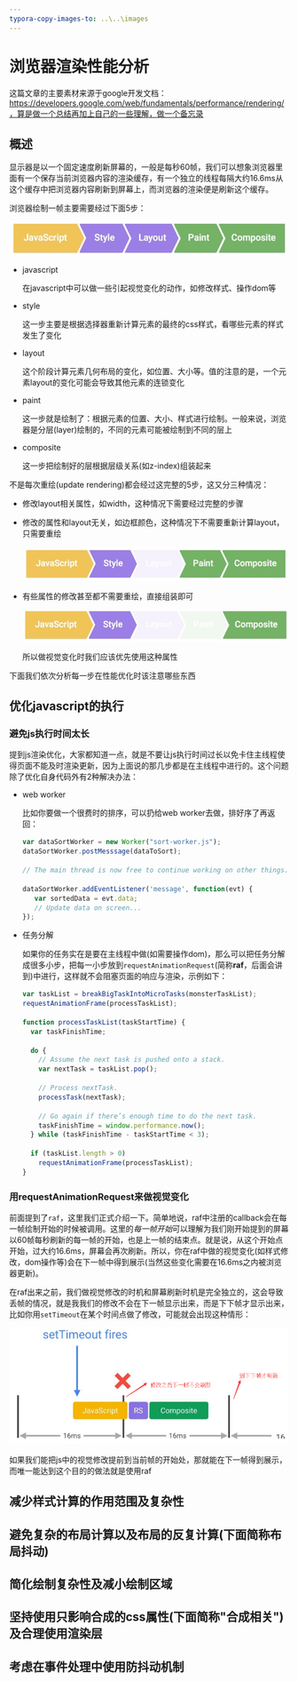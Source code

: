 ```yaml
---
typora-copy-images-to: ..\..\images
---
```


# 浏览器渲染性能分析

这篇文章的主要素材来源于google开发文档：https://developers.google.com/web/fundamentals/performance/rendering/，算是做一个总结再加上自己的一些理解，做一个备忘录

## 概述

显示器是以一个固定速度刷新屏幕的，一般是每秒60帧，我们可以想象浏览器里面有一个保存当前浏览器内容的渲染缓存，有一个独立的线程每隔大约16.6ms从这个缓存中把浏览器内容刷新到屏幕上，而浏览器的渲染便是刷新这个缓存。

浏览器绘制一帧主要需要经过下面5步：

![1537324920067](../../images/1537324920067.png)

- javascript

  在javascript中可以做一些引起视觉变化的动作，如修改样式、操作dom等

- style

  这一步主要是根据选择器重新计算元素的最终的css样式，看哪些元素的样式发生了变化

- layout

  这个阶段计算元素几何布局的变化，如位置、大小等。值的注意的是，一个元素layout的变化可能会导致其他元素的连锁变化

- paint

  这一步就是绘制了：根据元素的位置、大小、样式进行绘制。一般来说，浏览器是分层(layer)绘制的，不同的元素可能被绘制到不同的层上

- composite

  这一步把绘制好的层根据层级关系(如z-index)组装起来

不是每次重绘(update rendering)都会经过这完整的5步，这又分三种情况：

- 修改layout相关属性，如width，这种情况下需要经过完整的步骤

- 修改的属性和layout无关，如边框颜色，这种情况下不需要重新计算layout，只需要重绘

  ![1537326874563](../../images/1537326874563.png)

- 有些属性的修改甚至都不需要重绘，直接组装即可

  ![1537326942439](../../images/1537326942439.png)

  所以做视觉变化时我们应该优先使用这种属性

下面我们依次分析每一步在性能优化时该注意哪些东西

## 优化javascript的执行

### 避免js执行时间太长

提到js渲染优化，大家都知道一点，就是不要让js执行时间过长以免卡住主线程使得页面不能及时渲染更新，因为上面说的那几步都是在主线程中进行的。这个问题除了优化自身代码外有2种解决办法：

- web worker

  比如你要做一个很费时的排序，可以扔给web worker去做，排好序了再返回：

  ```javascript
  var dataSortWorker = new Worker("sort-worker.js");
  dataSortWorker.postMesssage(dataToSort);
  
  // The main thread is now free to continue working on other things...
  
  dataSortWorker.addEventListener('message', function(evt) {
     var sortedData = evt.data;
     // Update data on screen...
  });
  ```

- 任务分解

  如果你的任务实在是要在主线程中做(如需要操作dom)，那么可以把任务分解成很多小步，把每一小步放到`requestAnimationRequest`(简称**raf**，后面会讲到)中进行，这样就不会阻塞页面的响应与渲染，示例如下：

  ```javascript
  var taskList = breakBigTaskIntoMicroTasks(monsterTaskList);
  requestAnimationFrame(processTaskList);
  
  function processTaskList(taskStartTime) {
    var taskFinishTime;
  
    do {
      // Assume the next task is pushed onto a stack.
      var nextTask = taskList.pop();
  
      // Process nextTask.
      processTask(nextTask);
  
      // Go again if there’s enough time to do the next task.
      taskFinishTime = window.performance.now();
    } while (taskFinishTime - taskStartTime < 3);
  
    if (taskList.length > 0)
      requestAnimationFrame(processTaskList);
  }
  ```

### 用requestAnimationRequest来做视觉变化

前面提到了`raf`，这里我们正式介绍一下。简单地说，raf中注册的callback会在每一帧绘制开始的时候被调用。这里的*每一帧开始*可以理解为我们刚开始提到的屏幕以60帧每秒刷新的每一帧的开始，也是上一帧的结束点。就是说，从这个开始点开始，过大约16.6ms，屏幕会再次刷新。所以，你在raf中做的视觉变化(如样式修改，dom操作等)会在下一帧中得到展示(当然这些变化需要在16.6ms之内被浏览器更新)。

在raf出来之前，我们做视觉修改的时机和屏幕刷新时机是完全独立的，这会导致丢帧的情况，就是我我们的修改不会在下一帧显示出来，而是下下帧才显示出来，比如你用`setTimeout`在某个时间点做了修改，可能就会出现这种情形：

![1537335693692](../../images/1537335693692.png)

如果我们能把js中的视觉修改提前到当前帧的开始处，那就能在下一帧得到展示，而唯一能达到这个目的的做法就是使用raf

## 减少样式计算的作用范围及复杂性

## 避免复杂的布局计算以及布局的反复计算(下面简称布局抖动)

## 简化绘制复杂性及减小绘制区域

## 坚持使用只影响合成的css属性(下面简称"合成相关")及合理使用渲染层

## 考虑在事件处理中使用防抖动机制



